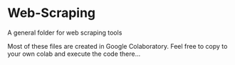 # Web-Scraping
A general folder for web scraping tools

Most of these files are created in Google Colaboratory. Feel free to copy to your own colab and execute the code there...
